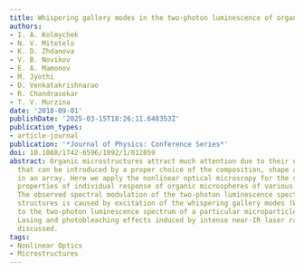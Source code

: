 ```yaml
---
title: Whispering gallery modes in the two-photon luminescence of organic microspheres
authors:
- I. A. Kolmychek
- N. V. Mitetelo
- K. D. Zhdanova
- V. B. Novikov
- E. A. Mamonov
- M. Jyothi
- D. Venkatakrishnarao
- R. Chandrasekar
- T. V. Murzina
date: '2018-09-01'
publishDate: '2025-03-15T18:26:11.648353Z'
publication_types:
- article-journal
publication: '*Journal of Physics: Conference Series*'
doi: 10.1088/1742-6596/1092/1/012059
abstract: Organic microstructures attract much attention due to their exciting properties
  that can be introduced by a proper choice of the composition, shape and alignment
  in an array. Here we apply the nonlinear optical microscopy for the studies of resonant
  properties of individual response of organic microspheres of various compositions.
  The observed spectral modulation of the two-photon luminescence spectra of such
  structures is caused by excitation of the whispering gallery modes (WGMs) that correspond
  to the two-photon luminescence spectrum of a particular microparticle specimen.
  Lasing and photobleaching effects induced by intense near-IR laser radiation are
  discussed.
tags:
- Nonlinear Optics
- Microstructures
---
```

